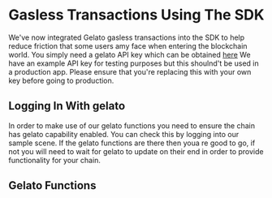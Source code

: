 ﻿---
slug: /current/gasless-transactions-using-gelato
sidebar_position: 13
sidebar_label: Gasless Transactions Using Gelato
---


# Gasless Transactions Using The SDK
We've now integrated Gelato gasless transactions into the SDK to help reduce friction that some users amy face when entering the blockchain world. You simply need a gelato API key which can be obtained [here](https://relay.gelato.network/) We have an example API key for testing purposes but this shoulnd't be used in a production app. Please ensure that you're replacing this with your own key before going to production.

## Logging In With gelato
In order to make use of our gelato functions you need to ensure the chain has gelato capability enabled. You can check this by logging into our sample scene. If the gelato functions are there then youa re good to go, if not you will need to wait for gelato to update on their end in order to provide functionality for your chain.

## Gelato Functions

